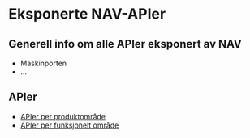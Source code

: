 # Eksponerte NAV-APIer

## Generell info om alle APIer eksponert av NAV
* Maskinporten
* ...

## APIer
* [APIer per produktområde](api-dok/produkt.md)
* [APIer per funksjonelt område](api-dok/funksjonelt.md)